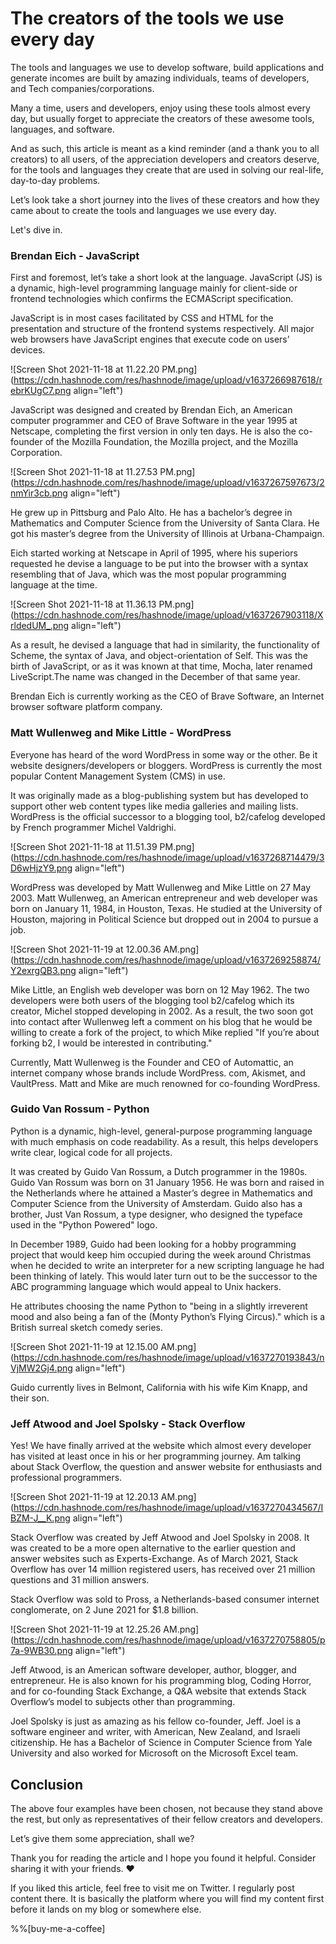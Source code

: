 # The creators of the tools we use every day

The tools and languages we use to develop software, build applications and generate incomes are built by amazing individuals, teams of developers, and Tech companies/corporations.

Many a time, users and developers, enjoy using these tools almost every day, but usually forget to appreciate the creators of these awesome tools, languages, and software.

And as such, this article is meant as a kind reminder (and a thank you to all creators) to all users, of the appreciation developers and creators deserve, for the tools and languages they create that are used in solving our real-life, day-to-day problems.

Let’s look take a short journey into the lives of these creators and how they came about to create the tools and languages we use every day.

Let's dive in.

### Brendan Eich - JavaScript

First and foremost, let’s take a short look at the language. JavaScript (JS) is a dynamic, high-level programming language mainly for client-side or frontend technologies which confirms the ECMAScript specification.

JavaScript is in most cases facilitated by CSS and HTML for the presentation and structure of the frontend systems respectively. All major web browsers have JavaScript engines that execute code on users’ devices.

![Screen Shot 2021-11-18 at 11.22.20 PM.png](https://cdn.hashnode.com/res/hashnode/image/upload/v1637266987618/rebrKUgC7.png align="left")

JavaScript was designed and created by Brendan Eich, an American computer programmer and CEO of Brave Software in the year 1995 at Netscape, completing the first version in only ten days. He is also the co-founder of the Mozilla Foundation, the Mozilla project, and the Mozilla Corporation.

![Screen Shot 2021-11-18 at 11.27.53 PM.png](https://cdn.hashnode.com/res/hashnode/image/upload/v1637267597673/2nmYir3cb.png align="left")

He grew up in Pittsburg and Palo Alto. He has a bachelor’s degree in Mathematics and Computer Science from the University of Santa Clara. He got his master’s degree from the University of Illinois at Urbana-Champaign.

Eich started working at Netscape in April of 1995, where his superiors requested he devise a language to be put into the browser with a syntax resembling that of Java, which was the most popular programming language at the time.

![Screen Shot 2021-11-18 at 11.36.13 PM.png](https://cdn.hashnode.com/res/hashnode/image/upload/v1637267903118/XrldedUM_.png align="left")

As a result, he devised a language that had in similarity, the functionality of Scheme, the syntax of Java, and object-orientation of Self. This was the birth of JavaScript, or as it was known at that time, Mocha, later renamed LiveScript.The name was changed in the December of that same year.

Brendan Eich is currently working as the CEO of Brave Software, an Internet browser software platform company.

### Matt Wullenweg and Mike Little - WordPress

Everyone has heard of the word WordPress in some way or the other. Be it website designers/developers or bloggers. WordPress is currently the most popular Content Management System (CMS) in use.

It was originally made as a blog-publishing system but has developed to support other web content types like media galleries and mailing lists. WordPress is the official successor to a blogging tool, b2/cafelog developed by French programmer Michel Valdrighi.

![Screen Shot 2021-11-18 at 11.51.39 PM.png](https://cdn.hashnode.com/res/hashnode/image/upload/v1637268714479/3D6wHjzY9.png align="left")

WordPress was developed by Matt Wullenweg and Mike Little on 27 May 2003. Matt Wullenweg, an American entrepreneur and web developer was born on January 11, 1984, in Houston, Texas. He studied at the University of Houston, majoring in Political Science but dropped out in 2004 to pursue a job.

![Screen Shot 2021-11-19 at 12.00.36 AM.png](https://cdn.hashnode.com/res/hashnode/image/upload/v1637269258874/Y2exrgQB3.png align="left")

Mike Little, an English web developer was born on 12 May 1962. The two developers were both users of the blogging tool b2/cafelog which its creator, Michel stopped developing in 2002. As a result, the two soon got into contact after Wullenweg left a comment on his blog that he would be willing to create a fork of the project, to which Mike replied "If you’re about forking b2, I would be interested in contributing."

Currently, Matt Wullenweg is the Founder and CEO of Automattic, an internet company whose brands include WordPress. com, Akismet, and VaultPress. Matt and Mike are much renowned for co-founding WordPress.

### Guido Van Rossum - Python

Python is a dynamic, high-level, general-purpose programming language with much emphasis on code readability. As a result, this helps developers write clear, logical code for all projects.

It was created by Guido Van Rossum, a Dutch programmer in the 1980s. Guido Van Rossum was born on 31 January 1956. He was born and raised in the Netherlands where he attained a Master’s degree in Mathematics and Computer Science from the University of Amsterdam. Guido also has a brother, Just Van Rossum, a type designer, who designed the typeface used in the "Python Powered" logo.

In December 1989, Guido had been looking for a hobby programming project that would keep him occupied during the week around Christmas when he decided to write an interpreter for a new scripting language he had been thinking of lately. This would later turn out to be the successor to the ABC programming language which would appeal to Unix hackers.

He attributes choosing the name Python to "being in a slightly irreverent mood and also being a fan of the (Monty Python’s Flying Circus)." which is a British surreal sketch comedy series.

![Screen Shot 2021-11-19 at 12.15.00 AM.png](https://cdn.hashnode.com/res/hashnode/image/upload/v1637270193843/nVjMW2Gj4.png align="left")

Guido currently lives in Belmont, California with his wife Kim Knapp, and their son.

### Jeff Atwood and Joel Spolsky - Stack Overflow

Yes! We have finally arrived at the website which almost every developer has visited at least once in his or her programming journey. Am talking about Stack Overflow, the question and answer website for enthusiasts and professional programmers.

![Screen Shot 2021-11-19 at 12.20.13 AM.png](https://cdn.hashnode.com/res/hashnode/image/upload/v1637270434567/IBZM-J__K.png align="left")

Stack Overflow was created by Jeff Atwood and Joel Spolsky in 2008. It was created to be a more open alternative to the earlier question and answer websites such as Experts-Exchange. As of March 2021, Stack Overflow has over 14 million registered users, has received over 21 million questions and 31 million answers.

Stack Overflow was sold to Pross, a Netherlands-based consumer internet conglomerate, on 2 June 2021 for $1.8 billion.

![Screen Shot 2021-11-19 at 12.25.26 AM.png](https://cdn.hashnode.com/res/hashnode/image/upload/v1637270758805/p7a-9WB30.png align="left")

Jeff Atwood, is an American software developer, author, blogger, and entrepreneur. He is also known for his programming blog, Coding Horror, and for co-founding Stack Exchange, a Q&A website that extends Stack Overflow’s model to subjects other than programming.

Joel Spolsky is just as amazing as his fellow co-founder, Jeff. Joel is a software engineer and writer, with American, New Zealand, and Israeli citizenship. He has a Bachelor of Science in Computer Science from Yale University and also worked for Microsoft on the Microsoft Excel team.

## Conclusion

The above four examples have been chosen, not because they stand above the rest, but only as representatives of their fellow creators and developers.

Let’s give them some appreciation, shall we?

Thank you for reading the article and I hope you found it helpful. Consider sharing it with your friends. ❤️

If you liked this article, feel free to visit me on Twitter. I regularly post content there. It is basically the platform where you will find my content first before it lands on my blog or somewhere else.

%%[buy-me-a-coffee]